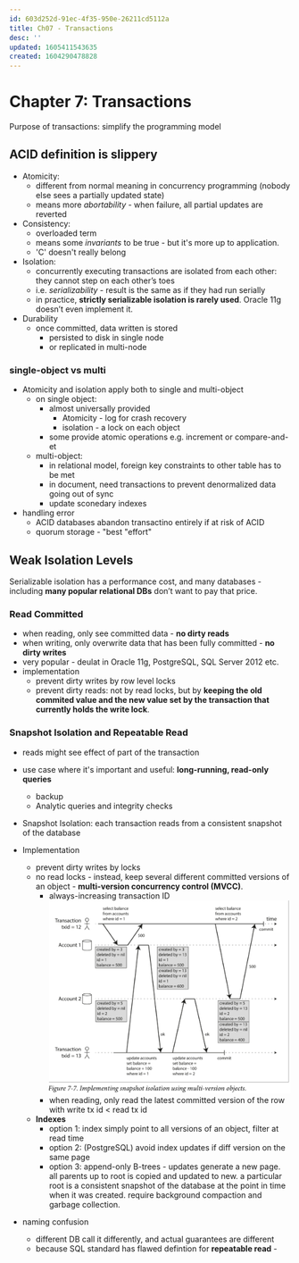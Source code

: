 ```yaml
---
id: 603d252d-91ec-4f35-950e-26211cd5112a
title: Ch07 - Transactions
desc: ''
updated: 1605411543635
created: 1604290478828
---
```

# Chapter 7: Transactions 

Purpose of transactions: simplify the programming model

## ACID definition is slippery

- Atomicity:
    - different from normal meaning in concurrency programming (nobody else sees a partially updated state)
    - means more _abortability_ - when  failure, all partial updates are reverted 
- Consistency: 
    - overloaded term
    - means some _invariants_ to be true - but it's more up to application. 
    - 'C' doesn't really belong
- Isolation:
    - concurrently executing transactions are isolated from each other: they cannot step on each other’s toes
    - i.e. _serializability_ - result is the same as if they had run serially
    - in practice, **strictly serializable isolation is rarely used**. Oracle 11g doesn’t even implement it.
- Durability
    - once committed, data written is stored 
        - persisted to disk in single node
        - or replicated in multi-node

### single-object vs multi

- Atomicity and isolation apply both to single and multi-object
    - on single object:
        - almost universally provided 
            - Atomicity - log for crash recovery 
            - isolation - a lock on each object 
        - some provide atomic operations e.g. increment or compare-and-et 
    - multi-object:
        - in relational model, foreign key constraints to other table has to be met 
        - in document, need transactions to prevent denormalized data going out of sync 
        - update sconedary indexes 
- handling error
    - ACID databases abandon transactino entirely if at risk of ACID
    - quorum storage - "best "effort" 


## Weak Isolation Levels 

Serializable isolation has a performance cost, and many databases - including **many popular relational DBs** don’t want to pay that price. 

### Read Committed
- when reading, only see committed data - **no dirty reads**
- when writing, only overwrite data that has been fully committed  - **no dirty writes**
- very popular - deulat in Oracle 11g, PostgreSQL, SQL Server 2012 etc.
- implementation
    - prevent dirty writes by row level locks 
    - prevent dirty reads: not by read locks, but by **keeping the old commited value and the new value set by the transaction that currently holds the write lock**.

### Snapshot Isolation and Repeatable Read

- reads might see effect of part of the transaction 
- use case where it's important and useful: **long-running, read-only queries**
    - backup 
    - Analytic queries and integrity checks
- Snapshot Isolation: each transaction reads from a consistent snapshot of the database
- Implementation
    - prevent dirty writes by locks
    - no read locks - instead, keep several different committed versions of an object - **multi-version concurrency control (MVCC)**.
        - always-increasing transaction ID
            ![](/assets/images/2020-11-11-22-47-29.png)
        - when reading, only read the latest committed version of the row with write tx id < read tx id 
    - **Indexes** 
        - option 1: index simply point to all versions of an object, filter at read time
        - option 2: (PostgreSQL) avoid index updates if diff version on the same page
        - option 3: append-only B-trees - updates generate a new page. all parents up to root is copied and updated to new.  a particular root is a consistent snapshot of the database at the point in time when it was created. require background compaction and garbage collection. 
        
- naming confusion
    - different DB call it differently, and actual guarantees are different 
    - because SQL standard has flawed defintion for **repeatable read** - 